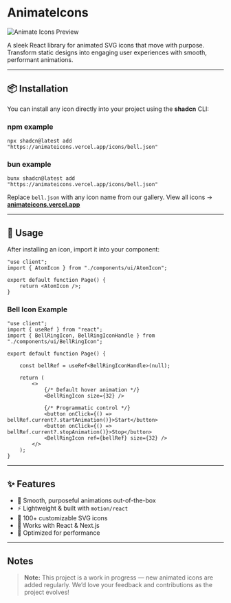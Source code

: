 # AnimateIcons

![Animate Icons Preview](https://animateicons.vercel.app/_next/static/media/og.8b896778.png)

A sleek React library for animated SVG icons that move with purpose. Transform static designs into engaging user experiences with smooth, performant animations.

---

## 📦 Installation

You can install any icon directly into your project using the **shadcn** CLI:

### npm example

```
npx shadcn@latest add "https://animateicons.vercel.app/icons/bell.json"
```

### bun example

```
bunx shadcn@latest add "https://animateicons.vercel.app/icons/bell.json"
```

Replace `bell.json` with any icon name from our gallery.
View all icons → **[animateicons.vercel.app](https://animateicons.vercel.app)**

---

## 🚀 Usage

After installing an icon, import it into your component:

```tsx
"use client";
import { AtomIcon } from "./components/ui/AtomIcon";

export default function Page() {
	return <AtomIcon />;
}
```

### Bell Icon Example

```tsx
"use client";
import { useRef } from "react";
import { BellRingIcon, BellRingIconHandle } from "./components/ui/BellRingIcon";

export default function Page() {
    
	const bellRef = useRef<BellRingIconHandle>(null);

	return (
		<>
			{/* Default hover animation */}
			<BellRingIcon size={32} />

			{/* Programmatic control */}
			<button onClick={() => bellRef.current?.startAnimation()}>Start</button>
			<button onClick={() => bellRef.current?.stopAnimation()}>Stop</button>
			<BellRingIcon ref={bellRef} size={32} />
		</>
	);
}
```

---

## ✨ Features

- 🎯 Smooth, purposeful animations out-of-the-box
- ⚡ Lightweight & built with `motion/react`
- 🎨 100+ customizable SVG icons
- 📱 Works with React & Next.js
- 🔧 Optimized for performance

---

## Notes

> **Note:** This project is a work in progress — new animated icons are added regularly.
> We’d love your feedback and contributions as the project evolves!
